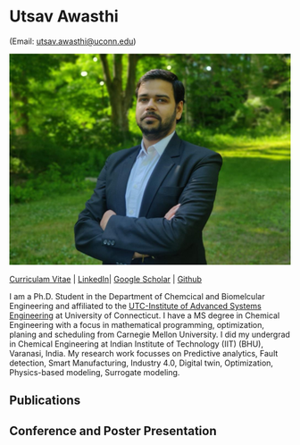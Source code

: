 # Utsav Awasthi 
(Email: utsav.awasthi@uconn.edu)

<img src="/Photo.jpg" width="" height="">

[Curriculam Vitae](<embed src="CV_Utsav_Awasthi.pdf" type="application/pdf" width="100%" height="600px" />) | [LinkedIn](https://www.linkedin.com/in/utsavavasthi/)| [Google Scholar](https://scholar.google.com/citations?user=8GIAICkAAAAJ&hl=en&oi=ao) | [Github](https://github.com/UtsavAwasthi)


I am a Ph.D. Student in the Department of Chemcical and Biomelcular Engineering and affiliated to the [UTC-Institute of Advanced Systems Engineering](https://utc-iase.uconn.edu/) at University of Connecticut. I have a MS degree in Chemical Engineering with a focus in mathematical programming, optimization, planing and scheduling from Carnegie Mellon University. I did my undergrad in Chemical Engineering at Indian Institute of Technology (IIT) (BHU), Varanasi, India. My research work focusses on Predictive analytics, Fault detection, Smart Manufacturing, Industry 4.0, Digital twin, Optimization, Physics-based modeling, Surrogate modeling. 

## Publications

## Conference and Poster Presentation 
